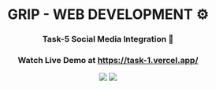 <div align='center'>
  
# GRIP - WEB DEVELOPMENT ⚙️
  
### Task-5 Social Media Integration 🚀

### Watch Live Demo at https://task-1.vercel.app/  
  
<img src="https://i.ibb.co/CvgM9ww/Screenshot-2.png" />
  
<img src="https://i.ibb.co/W6k2nyp/Screenshot-3.png" />
 
</div>
